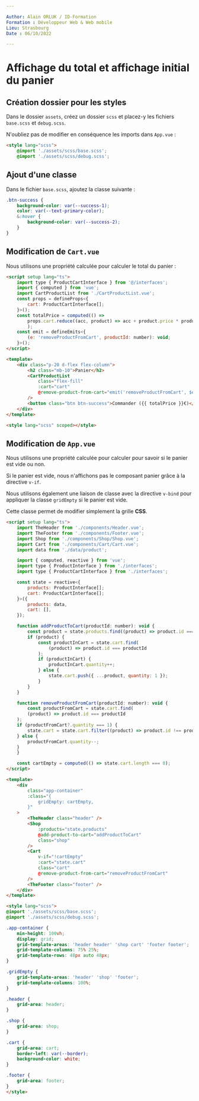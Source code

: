 ```yaml
---

Author: Alain ORLUK / ID-Formation  
Formation : Développeur Web & Web mobile  
Lieu: Strasbourg
Date : 06/10/2022 

---
```

# **Affichage du total et affichage initial du panier**

## **Création dossier pour les styles**

Dans le dossier `assets`, créez un dossier `scss` et placez-y les fichiers `base.scss` et `debug.scss`.  

N'oubliez pas de modifier en conséquence les imports dans `App.vue` :  

```html
<style lang="scss">
    @import './assets/scss/base.scss';
    @import './assets/scss/debug.scss';
```

## **Ajout d'une classe**

Dans le fichier `base.scss`, ajoutez la classe suivante :  

```css
.btn-success {
    background-color: var(--success-1);
    color: var(--text-primary-color);
    &:hover {
        background-color: var(--success-2);
    }
}
```

## **Modification de `Cart.vue`**

Nous utilisons une propriété calculée pour calculer le total du panier :  

```html
<script setup lang="ts">
    import type { ProductCartInterface } from '@/interfaces';
    import { computed } from 'vue';
    import CartProductList from './CartProductList.vue';
    const props = defineProps<{
        cart: ProductCartInterface[];
    }>();
    const totalPrice = computed(() =>
        props.cart.reduce((acc, product) => acc + product.price * product.quantity, 0)
        );
    const emit = defineEmits<{
        (e: 'removeProductFromCart', productId: number): void;
    }>();
</script>

<template>
    <div class="p-20 d-flex flex-column">
        <h2 class="mb-10">Panier</h2>
        <CartProductList
            class="flex-fill"
            :cart="cart"
            @remove-product-from-cart="emit('removeProductFromCart', $event)"
        />
        <button class="btn btn-success">Commander ({{ totalPrice }}€)</button>
    </div>
</template>

<style lang="scss" scoped></style>
```

## **Modification de `App.vue`**

Nous utilisons une propriété calculée pour calculer pour savoir si le panier est vide ou non.  

Si le panier est vide, nous n'affichons pas le composant panier grâce à la directive `v-if`.  

Nous utilisons également une liaison de classe avec la directive `v-bind` pour appliquer la classe `gridEmpty` si le panier est vide.  

Cette classe permet de modifier simplement la grille **CSS**.  

```html
<script setup lang="ts">
    import TheHeader from './components/Header.vue';
    import TheFooter from './components/Footer.vue';
    import Shop from './components/Shop/Shop.vue';
    import Cart from './components/Cart/Cart.vue';
    import data from './data/product';

    import { computed, reactive } from 'vue';
    import type { ProductInterface } from './interfaces';
    import type { ProductCartInterface } from './interfaces';

    const state = reactive<{
        products: ProductInterface[];
        cart: ProductCartInterface[];
    }>({
        products: data,
        cart: [],
    });

    function addProductToCart(productId: number): void {
        const product = state.products.find((product) => product.id === productId);
        if (product) {
            const productInCart = state.cart.find(
                (product) => product.id === productId
            );
            if (productInCart) {
                productInCart.quantity++;
            } else {
                state.cart.push({ ...product, quantity: 1 });
            }
        }
    }

    function removeProductFromCart(productId: number): void {
        const productFromCart = state.cart.find(
        (product) => product.id === productId
    );
    if (productFromCart?.quantity === 1) {
        state.cart = state.cart.filter((product) => product.id !== productId);
    } else {
        productFromCart.quantity--;
    }
    }

    const cartEmpty = computed(() => state.cart.length === 0);
</script>

<template>
    <div
        class="app-container"
        :class="{
            gridEmpty: cartEmpty,
        }"
    >
        <TheHeader class="header" />
        <Shop
            :products="state.products"
            @add-product-to-cart="addProductToCart"
            class="shop"
        />
        <Cart
            v-if="!cartEmpty"
            :cart="state.cart"
            class="cart"
            @remove-product-from-cart="removeProductFromCart"
        />
        <TheFooter class="footer" />
    </div>
</template>

<style lang="scss">
@import './assets/scss/base.scss';
@import './assets/scss/debug.scss';

.app-container {
    min-height: 100vh;
    display: grid;
    grid-template-areas: 'header header' 'shop cart' 'footer footer';
    grid-template-columns: 75% 25%;
    grid-template-rows: 48px auto 48px;
}

.gridEmpty {
    grid-template-areas: 'header' 'shop' 'footer';
    grid-template-columns: 100%;
}

.header {
    grid-area: header;
}

.shop {
    grid-area: shop;
}

.cart {
    grid-area: cart;
    border-left: var(--border);
    background-color: white;
}

.footer {
    grid-area: footer;
}
</style>
```
